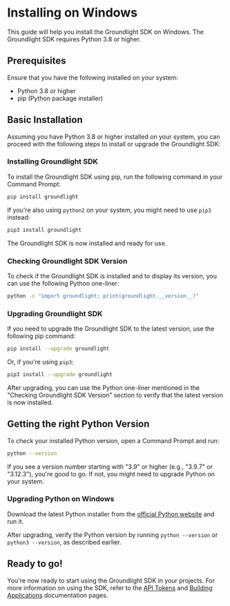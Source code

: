 # Installing on Windows

This guide will help you install the Groundlight SDK on Windows. The Groundlight SDK requires Python 3.8 or higher.

## Prerequisites

Ensure that you have the following installed on your system:

- Python 3.8 or higher
- pip (Python package installer)

## Basic Installation

Assuming you have Python 3.8 or higher installed on your system, you can proceed with the following steps to install or upgrade the Groundlight SDK:

### Installing Groundlight SDK

To install the Groundlight SDK using pip, run the following command in your Command Prompt:

```bash
pip install groundlight
```

If you're also using `python2` on your system, you might need to use `pip3` instead:

```bash
pip3 install groundlight
```

The Groundlight SDK is now installed and ready for use.

### Checking Groundlight SDK Version

To check if the Groundlight SDK is installed and to display its version, you can use the following Python one-liner:

```bash
python -c "import groundlight; print(groundlight.__version__)"
```

### Upgrading Groundlight SDK

If you need to upgrade the Groundlight SDK to the latest version, use the following pip command:

```bash
pip install --upgrade groundlight
```

Or, if you're using `pip3`:

```bash
pip3 install --upgrade groundlight
```

After upgrading, you can use the Python one-liner mentioned in the "Checking Groundlight SDK Version" section to verify that the latest version is now installed.

## Getting the right Python Version

To check your installed Python version, open a Command Prompt and run:

```bash
python --version
```

If you see a version number starting with "3.9" or higher (e.g., "3.9.7" or "3.12.3"), you're good to go. If not, you might need to upgrade Python on your system.

### Upgrading Python on Windows

Download the latest Python installer from the [official Python website](https://www.python.org/downloads/windows/) and run it.

After upgrading, verify the Python version by running `python --version` or `python3 --version`, as described earlier.

## Ready to go!

You're now ready to start using the Groundlight SDK in your projects. For more information on using the SDK, refer to the [API Tokens](/docs/getting-started/api-tokens) and [Building Applications](/docs/building-applications) documentation pages.

